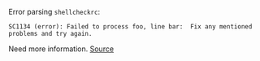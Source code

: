 Error parsing `shellcheckrc`:

```
SC1134 (error): Failed to process foo, line bar:  Fix any mentioned problems and try again.
```

Need more information.
[Source](https://github.com/koalaman/shellcheck/wiki/SC1134)

